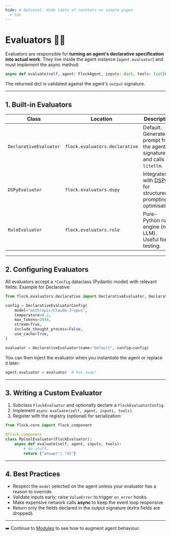 ```yaml
---
hide: # Optional: Hide table of contents on simple pages
  - toc
---
```


# Evaluators 🧑‍⚖️

Evaluators are responsible for **turning an agent's declarative specification into actual work**.  They live inside the agent instance (`agent.evaluator`) and must implement the async method:

```python
async def evaluate(self, agent: FlockAgent, inputs: dict, tools: list[Callable]) -> dict:  ...
```

The returned dict is validated against the agent's `output` signature.

---

## 1. Built-in Evaluators

| Class | Location | Description |
| ----- | -------- | ----------- |
| `DeclarativeEvaluator` | `flock.evaluators.declarative` | Default.  Generates a prompt from the agent's signatures and calls `litellm`.
| `DSPyEvaluator` | `flock.evaluators.dspy` | Integrates with [DSPy](https://github.com/stanfordnlp/dspy) for structured prompting & optimisation.
| `RuleEvaluator` | `flock.evaluators.rule` | Pure-Python rules engine (no LLM). Useful for testing. |

---

## 2. Configuring Evaluators

All evaluators accept a `*Config` dataclass (Pydantic model) with relevant fields.  Example for Declarative:

```python
from flock.evaluators.declarative import DeclarativeEvaluator, DeclarativeEvaluatorConfig

config = DeclarativeEvaluatorConfig(
    model="anthropic/claude-3-opus",
    temperature=0.2,
    max_tokens=2048,
    stream=True,
    include_thought_process=False,
    use_cache=True,
)

evaluator = DeclarativeEvaluator(name="default", config=config)
```

You can then inject the evaluator when you instantiate the agent or replace it later:

```python
agent.evaluator = evaluator  # hot-swap!
```

---

## 3. Writing a Custom Evaluator

1. Subclass `FlockEvaluator` and optionally declare a `FlockEvaluatorConfig`.
2. Implement `async evaluate(self, agent, inputs, tools)`.
3. Register with the registry (optional) for serialization:

```python
from flock.core import flock_component

@flock_component
class MyCoolEvaluator(FlockEvaluator):
    async def evaluate(self, agent, inputs, tools):
        # do stuff…
        return {"answer": "42"}
```

---

## 4. Best Practices

* Respect the `model` selected on the agent unless your evaluator has a reason to override.
* Validate inputs early; raise `ValueError` to trigger `on_error` hooks.
* Make expensive network calls **async** to keep the event loop responsive.
* Return only the fields declared in the output signature (extra fields are dropped).

---

➡️ Continue to [Modules](modules.md) to see how to augment agent behaviour.
